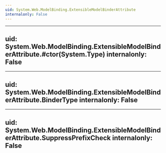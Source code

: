 ```yaml
---
uid: System.Web.ModelBinding.ExtensibleModelBinderAttribute
internalonly: False
---
```


---
uid: System.Web.ModelBinding.ExtensibleModelBinderAttribute.#ctor(System.Type)
internalonly: False
---

---
uid: System.Web.ModelBinding.ExtensibleModelBinderAttribute.BinderType
internalonly: False
---

---
uid: System.Web.ModelBinding.ExtensibleModelBinderAttribute.SuppressPrefixCheck
internalonly: False
---
